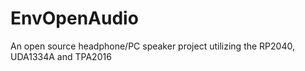 # EnvOpenAudio
 An open source headphone/PC speaker project utilizing the RP2040, UDA1334A and TPA2016
